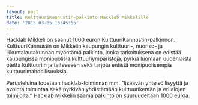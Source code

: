 ```yaml
---
layout: post
title: KulttuuriKannustin-palkinto Hacklab Mikkelille
date: '2015-03-05 13:45:55'
---
```


Hacklab Mikkeli on saanut 1000 euron KulttuuriKannustin-palkinnon. KulttuuriKannustin on Mikkelin kaupungin kulttuuri-, nuoriso- ja liikuntalautakunnan myöntämä palkinto, jonka tarkoituksena on edistää kaupungissa monipuolisia kulttuuriympäristöjä, pyrkiä luomaan uudenlaista otetta kulttuuriin ja taiteeseen sekä tarjota entistä monipuolisempia kulttuurimahdollisuuksia. 

Perusteluina todetaan hacklab-toiminnan mm. "lisäävän yhteisöllisyyttä ja avointa toimintaa sekä pyrkivän yhdistämään kulttuurikentän ja eri alojen toimijoita." Hacklab Mikkelin saama palkinto on suuruudeltaan 1000 euroa.